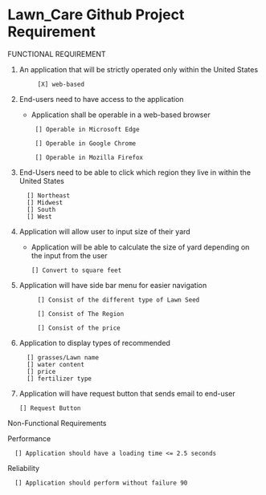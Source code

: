 # Lawn_Care Github Project Requirement

FUNCTIONAL REQUIREMENT
1. An application that will be strictly operated only within the United States 

            [X] web-based  

2. End-users need to have access to the application 

   - Application shall be operable in a web-based browser 

          [] Operable in Microsoft Edge 

          [] Operable in Google Chrome 

          [] Operable in Mozilla Firefox 

3. End-Users need to be able to click which region they live in within the United States 

         [] Northeast
         [] Midwest
         [] South
         [] West 

4. Application will allow user to input size of their yard 

      - Application will be able to calculate the size of yard depending on the input from the user 

            [] Convert to square feet 

5. Application will have side bar menu for easier navigation 

            [] Consist of the different type of Lawn Seed 
      
            [] Consist of The Region 
      
            [] Consist of the price 

6. Application to display types of recommended
   
         [] grasses/Lawn name
         [] water content
         [] price
         [] fertilizer type 

8. Application will have request button that sends email to end-user

       [] Request Button
            
Non-Functional Requirements 

Performance 

      [] Application should have a loading time <= 2.5 seconds 

Reliability  

      [] Application should perform without failure 90 
